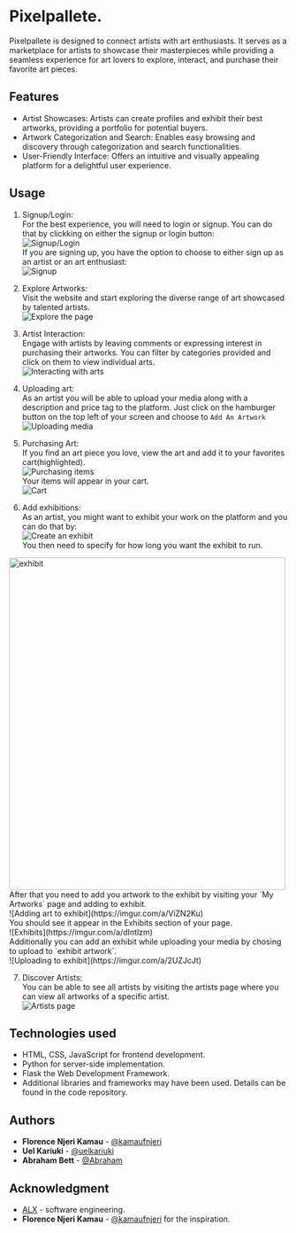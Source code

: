 # Pixelpallete.
Pixelpallete is designed to connect artists with art enthusiasts. It serves as a marketplace for artists to showcase their masterpieces while providing a seamless experience for art lovers to explore, interact, and purchase their favorite art pieces.

## Features
* Artist Showcases: Artists can create profiles and exhibit their best artworks, providing a portfolio for potential buyers.
* Artwork Categorization and Search: Enables easy browsing and discovery through categorization and search functionalities.
* User-Friendly Interface: Offers an intuitive and visually appealing platform for a delightful user experience.

## Usage
1. Signup/Login:<br>
For the best experience, you will need to login or signup. You can do that by clickking on either the signup or login button:<br>
![Signup/Login](https://imgur.com/a/Mf3Dao6)<br>
If you are signing up, you have the option to choose to either sign up as an artist or an art enthusiast:<br>
![Signup](https://imgur.com/a/ishARyD)<br>

2. Explore Artworks:<br>
Visit the website and start exploring the diverse range of art showcased by talented artists.<br>
![Explore the page](https://imgur.com/a/yUKVUQZ)<br>

3. Artist Interaction:<br>
Engage with artists by leaving comments or expressing interest in purchasing their artworks. You can filter by categories provided and click on them to view individual arts.<br>
![Interacting with arts](https://imgur.com/a/SaYJvEM)<br>

4. Uploading art:<br>
As an artist you will be able to upload your media along with a description and price tag to the platform. Just click on the hamburger button on the top left of your screen and choose to `Add An Artwork`<br>
![Uploading media](https://previews.dropbox.com/p/thumb/ACHbMoRov01stLgYb6kEZQYRXA_NU1H5Cm43Ar5Jo7UQayamixAl_SbqVoCySXZCLceW_lUtM1PsgZsqAYdK5NFTS0gWTl-BV4TPJIAowYP8Du6NN2R_9BehVJJu3uGHRV0jusLbvBqsQjclU4ZsSBHEfBYyDjEdPslM3ev2FrV7S0-imHF0x15BjoRLPGSJ8xPBDD7058hjkUpsLS_LCL0ix18GqhsD7p8ylTIaYb6B7KiLkvSBbwmkKNumsjy-zWus59Q9Nd629vzq_JaM8rQyeSmH3u_VpV-7ploVmu8g2-DLH8wdUWrc-WKZAuSiTEW_5PTk_yHnTixEOetNRpkt/p.jpeg)

5. Purchasing Art:<br>
If you find an art piece you love, view the art and add it to your favorites cart(highlighted).<br>
![Purchasing items](https://imgur.com/a/1H4gCy6)<br>
Your items will appear in your cart.<br>
![Cart](https://imgur.com/a/kAu6cPd)<br>

6. Add exhibitions:<br>
As an artist, you might want to exhibit your work on the platform and you can do that by:<br>
![Create an exhibit](https://asset.cloudinary.com/dpuljncrk/3260609306ece7f1a72b959e55b95814)<br>
You then need to specify for how long you want the exhibit to run.<br>
<img src="https://asset.cloudinary.com/dpuljncrk/3260609306ece7f1a72b959e55b95814" alt="exhibit" width="500" height="600">
After that you need to add you artwork to the exhibit by visiting your `My Artworks` page and adding to exhibit.<br>
![Adding art to exhibit](https://imgur.com/a/ViZN2Ku)<br>
You should see it appear in the Exhibits section of your page.<br>
![Exhibits](https://imgur.com/a/dIntlzm)<br>
Additionally you can add an exhibit while uploading your media by chosing to upload to `exhibit artwork`.<br>
![Uploading to exhibit](https://imgur.com/a/2UZJcJt)<br>

7. Discover Artists:<br>
You can be able to see all artists by visiting the artists page where you can view all artworks of a specific artist.<br>
![Artists page](https://imgur.com/a/BOaM5Et)<br>

## Technologies used
* HTML, CSS, JavaScript for frontend development.
* Python for server-side implementation.
* Flask the Web Development Framework.
* Additional libraries and frameworks may have been used. Details can be found in the code repository.

## Authors
* **Florence Njeri Kamau** - [@kamaufnjeri](https://github.com/kamaufnjeri)
* **Uel Kariuki** - [@uelkariuki](https://github.com/uelkariuki)
* **Abraham Bett** - [@Abraham](https://github.com/abraham-ship)

## Acknowledgment
* [ALX](https://www.alxafrica.com/) - software engineering.
* **Florence Njeri Kamau** - [@kamaufnjeri](https://github.com/kamaufnjeri) for the inspiration.
